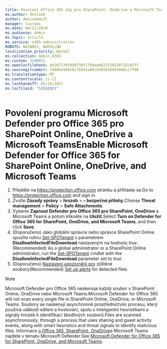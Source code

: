 ```yaml
---
title: Povolení Office 365 atp pro SharePoint, OneDrive a Microsoft Teams
ms.author: deniseb
author: denisebmsft
manager: laurawi
ms.date: 04/21/2020
ms.audience: Admin
ms.topic: article
ms.service: o365-administration
ROBOTS: NOINDEX, NOFOLLOW
localization_priority: Normal
ms.collection: Admin_O365
ms.custom: 3100021
ms.openlocfilehash: dd367176f8d6f38f1f94ae6627229234f15c81ff
ms.sourcegitcommit: f4866e94918c7b591ad0cd3b58169d340bcc7f00
ms.translationtype: MT
ms.contentlocale: cs-CZ
ms.lasthandoff: 05/19/2021
ms.locfileid: "52543921"
---
```

# <a name="enable-microsoft-defender-for-office-365-for-sharepoint-online-onedrive-and-microsoft-teams"></a><span data-ttu-id="9d4eb-102">Povolení programu Microsoft Defender pro Office 365 pro SharePoint Online, OneDrive a Microsoft Teams</span><span class="sxs-lookup"><span data-stu-id="9d4eb-102">Enable Microsoft Defender for Office 365 for SharePoint Online, OneDrive, and Microsoft Teams</span></span>

1. <span data-ttu-id="9d4eb-103">Přejděte na https://protection.office.com stránku a přihlaste se.</span><span class="sxs-lookup"><span data-stu-id="9d4eb-103">Go to https://protection.office.com and sign in.</span></span>
2. <span data-ttu-id="9d4eb-104">Zvolte **Zásady správy**  >  **hrozeb**  >  **– bezpečné přílohy**.</span><span class="sxs-lookup"><span data-stu-id="9d4eb-104">Choose **Threat management** > **Policy** > **Safe Attachments**.</span></span>
3. <span data-ttu-id="9d4eb-105">Vyberte **Zapnout Defender pro Office 365 pro SharePoint, OneDrive** a Microsoft Teams a potom klikněte na **Uložit.**</span><span class="sxs-lookup"><span data-stu-id="9d4eb-105">Select **Turn on Defender for Office 365 for SharePoint, OneDrive, and Microsoft Teams**, and then click **Save**.</span></span>
4. <span data-ttu-id="9d4eb-106">(Doporučeno) Jako globální správce nebo správce SharePoint Online spusťte rutinu [Set-SPOTenant](/powershell/module/sharepoint-online/Set-SPOTenant?view=sharepoint-ps) s parametrem **DisallowInfectedFileDownload** nastaveným na *hodnotu true*.</span><span class="sxs-lookup"><span data-stu-id="9d4eb-106">(Recommended) As a global administrator or a SharePoint Online administrator, run the [Set-SPOTenant](/powershell/module/sharepoint-online/Set-SPOTenant?view=sharepoint-ps) cmdlet with the **DisallowInfectedFileDownload** parameter set to *true*.</span></span>
5. <span data-ttu-id="9d4eb-107">(Doporučeno) [Nastavení upozornění pro](/microsoft-365/security/office-365-security/turn-on-atp-for-spo-odb-and-teams#set-up-alerts-for-detected-files) zjištěné soubory</span><span class="sxs-lookup"><span data-stu-id="9d4eb-107">(Recommended) [Set up alerts](/microsoft-365/security/office-365-security/turn-on-atp-for-spo-odb-and-teams#set-up-alerts-for-detected-files) for detected files.</span></span>

> [!NOTE]
> <span data-ttu-id="9d4eb-108">Microsoft Defender pro Office 365 neskenuje každý soubor v SharePoint Online, OneDrive nebo Microsoft Teams.</span><span class="sxs-lookup"><span data-stu-id="9d4eb-108">Microsoft Defender for Office 365 will not scan every single file in SharePoint Online, OneDrive, or Microsoft Teams.</span></span> <span data-ttu-id="9d4eb-109">Soubory se naskenují asynchronně prostřednictvím procesu, který používá události sdílení a hostování, spolu s inteligentní heuristikami a signály hrozeb k identifikaci škodlivých souborů.</span><span class="sxs-lookup"><span data-stu-id="9d4eb-109">Files are scanned asynchronously, through a process that uses sharing and guest activity events, along with smart heuristics and threat signals to identify malicious files.</span></span> <span data-ttu-id="9d4eb-110">Informace [o Office 365, SharePoint, OneDrive](/microsoft-365/security/office-365-security/atp-for-spo-odb-and-teams)a Microsoft Teams najdete v tématu Microsoft Defender.</span><span class="sxs-lookup"><span data-stu-id="9d4eb-110">See [Microsoft Defender for Office 365 for SharePoint, OneDrive, and Microsoft Teams](/microsoft-365/security/office-365-security/atp-for-spo-odb-and-teams).</span></span>